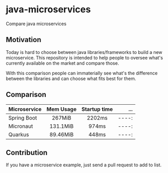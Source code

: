 # java-microservices

Compare java microservices

## Motivation

Today is hard to choose between java libraries/frameworks to build a new microservice.
This repository is intended to help people to oversee what's currently available on the market and compare those.

With this comparison people can immaterially see what's the difference between the libraries and can choose what fits best for them.

## Comparison

| Microservice | Mem Usage | Startup time |   ... |
| ------------ | :-------: | :----------: | ----: |
| Spring Boot  |  267MiB   |    2202ms    | ----: |
| Micronaut    | 131.1MiB  |    974ms     | ----: |
| Quarkus      | 89.46MiB  |    448ms     | ----: |

## Contribution

If you have a microservice example, just send a pull request to add to list.
